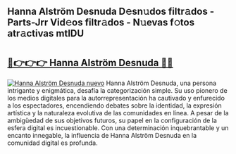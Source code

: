 ## Hanna Alström Desnuda D𝚎sn𝚞dos filtr𝚊dos - Parts-Jrr Vid𝚎os filtr𝚊dos - N𝚞evas f𝚘tos atr𝚊ctivas mtIDU

# <h2><a href="http://mb4brr4.tromn.icu/?c=Hanna+Alstr%c3%b6m+Desnuda">🔗👉👉👉 Hanna Alström Desnuda 🔗🔗</a></h2>

[![Hanna Alström Desnuda nuevo](https://i.imgur.com/pEAQMta.gif)](http://mb4brr4.tromn.icu/?c=Hanna+Alstr%c3%b6m+Desnuda)
Hanna Alström Desnuda, una persona intrigante y enigmática, desafía la categorización simple. Su uso pionero de los medios digitales para la autorrepresentación ha cautivado y enfurecido a los espectadores, encendiendo debates sobre la identidad, la expresión artística y la naturaleza evolutiva de las comunidades en línea. A pesar de la ambigüedad de sus objetivos futuros, su papel en la configuración de la esfera digital es incuestionable. Con una determinación inquebrantable y un encanto innegable, la influencia de Hanna Alström Desnuda en la comunidad digital es profunda.

